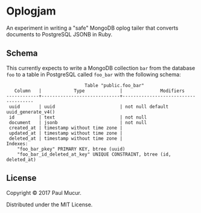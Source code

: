 # Oplogjam

An experiment in writing a "safe" MongoDB oplog tailer that converts documents
to PostgreSQL JSONB in Ruby.

## Schema

This currently expects to write a MongoDB collection `bar` from the database
`foo` to a table in PostgreSQL called `foo_bar` with the following schema:

```
                             Table "public.foo_bar"
   Column   |            Type             |              Modifiers
------------+-----------------------------+-------------------------------------
 uuid       | uuid                        | not null default uuid_generate_v4()
 id         | text                        | not null
 document   | jsonb                       | not null
 created_at | timestamp without time zone |
 updated_at | timestamp without time zone |
 deleted_at | timestamp without time zone |
Indexes:
    "foo_bar_pkey" PRIMARY KEY, btree (uuid)
    "foo_bar_id_deleted_at_key" UNIQUE CONSTRAINT, btree (id, deleted_at)
```

## License

Copyright © 2017 Paul Mucur.

Distributed under the MIT License.
